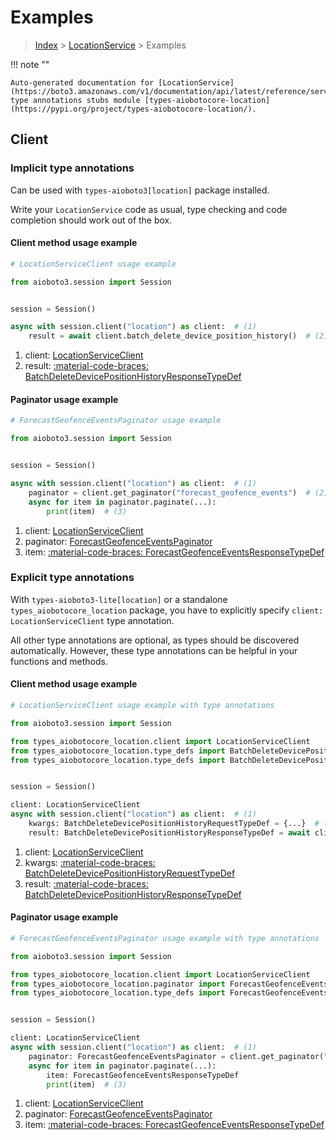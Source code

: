 # Examples

> [Index](../README.md) > [LocationService](./README.md) > Examples

!!! note ""

    Auto-generated documentation for [LocationService](https://boto3.amazonaws.com/v1/documentation/api/latest/reference/services/location.html#locationservice)
    type annotations stubs module [types-aiobotocore-location](https://pypi.org/project/types-aiobotocore-location/).

## Client

### Implicit type annotations

Can be used with `types-aioboto3[location]` package installed.

Write your `LocationService` code as usual,
type checking and code completion should work out of the box.



#### Client method usage example

```python
# LocationServiceClient usage example

from aioboto3.session import Session


session = Session()

async with session.client("location") as client:  # (1)
    result = await client.batch_delete_device_position_history()  # (2)
```

1. client: [LocationServiceClient](./client.md)
2. result: [:material-code-braces: BatchDeleteDevicePositionHistoryResponseTypeDef](./type_defs.md#batchdeletedevicepositionhistoryresponsetypedef)



#### Paginator usage example

```python
# ForecastGeofenceEventsPaginator usage example

from aioboto3.session import Session


session = Session()

async with session.client("location") as client:  # (1)
    paginator = client.get_paginator("forecast_geofence_events")  # (2)
    async for item in paginator.paginate(...):
        print(item)  # (3)
```

1. client: [LocationServiceClient](./client.md)
2. paginator: [ForecastGeofenceEventsPaginator](./paginators.md#forecastgeofenceeventspaginator)
3. item: [:material-code-braces: ForecastGeofenceEventsResponseTypeDef](./type_defs.md#forecastgeofenceeventsresponsetypedef)




### Explicit type annotations

With `types-aioboto3-lite[location]`
or a standalone `types_aiobotocore_location` package, you have to explicitly specify
`client: LocationServiceClient` type annotation.

All other type annotations are optional, as types should be discovered automatically.
However, these type annotations can be helpful in your functions and methods.


#### Client method usage example

```python
# LocationServiceClient usage example with type annotations

from aioboto3.session import Session

from types_aiobotocore_location.client import LocationServiceClient
from types_aiobotocore_location.type_defs import BatchDeleteDevicePositionHistoryResponseTypeDef
from types_aiobotocore_location.type_defs import BatchDeleteDevicePositionHistoryRequestTypeDef


session = Session()

client: LocationServiceClient
async with session.client("location") as client:  # (1)
    kwargs: BatchDeleteDevicePositionHistoryRequestTypeDef = {...}  # (2)
    result: BatchDeleteDevicePositionHistoryResponseTypeDef = await client.batch_delete_device_position_history(**kwargs)  # (3)
```

1. client: [LocationServiceClient](./client.md)
2. kwargs: [:material-code-braces: BatchDeleteDevicePositionHistoryRequestTypeDef](./type_defs.md#batchdeletedevicepositionhistoryrequesttypedef)
3. result: [:material-code-braces: BatchDeleteDevicePositionHistoryResponseTypeDef](./type_defs.md#batchdeletedevicepositionhistoryresponsetypedef)



#### Paginator usage example

```python
# ForecastGeofenceEventsPaginator usage example with type annotations

from aioboto3.session import Session

from types_aiobotocore_location.client import LocationServiceClient
from types_aiobotocore_location.paginator import ForecastGeofenceEventsPaginator
from types_aiobotocore_location.type_defs import ForecastGeofenceEventsResponseTypeDef


session = Session()

client: LocationServiceClient
async with session.client("location") as client:  # (1)
    paginator: ForecastGeofenceEventsPaginator = client.get_paginator("forecast_geofence_events")  # (2)
    async for item in paginator.paginate(...):
        item: ForecastGeofenceEventsResponseTypeDef
        print(item)  # (3)
```

1. client: [LocationServiceClient](./client.md)
2. paginator: [ForecastGeofenceEventsPaginator](./paginators.md#forecastgeofenceeventspaginator)
3. item: [:material-code-braces: ForecastGeofenceEventsResponseTypeDef](./type_defs.md#forecastgeofenceeventsresponsetypedef)




